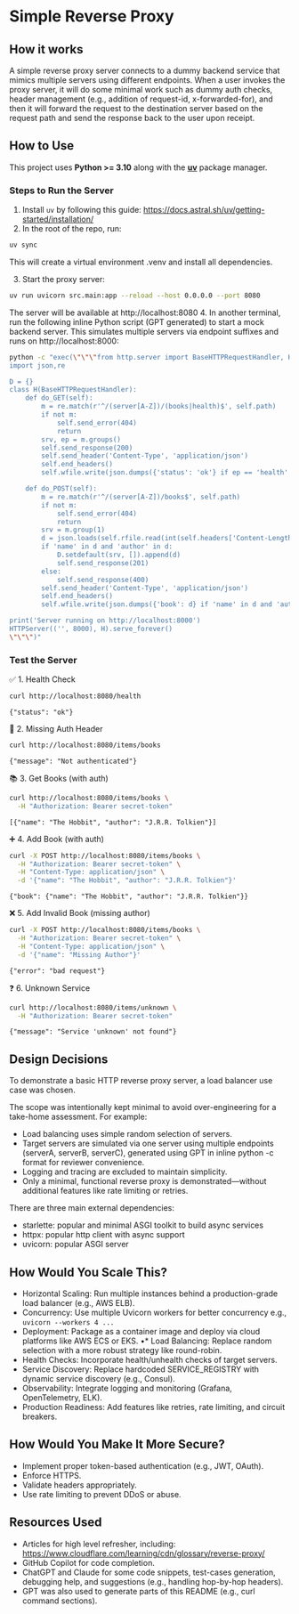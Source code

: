 # Simple Reverse Proxy

## How it works
A simple reverse proxy server connects to a dummy backend service that mimics multiple servers using different endpoints. When a user invokes the proxy server, it will do some minimal work such as dummy auth checks, header management (e.g., addition of request-id, x-forwarded-for), and then it will forward the request to the destination server based on the request path and send the response back to the user upon receipt.

## How to Use

This project uses **Python >= 3.10** along with the **[uv](https://docs.astral.sh/uv/)** package manager.

### Steps to Run the Server

1. Install `uv` by following this guide: https://docs.astral.sh/uv/getting-started/installation/
2. In the root of the repo, run:  
```bash
uv sync
```

This will create a virtual environment .venv and install all dependencies.

3. Start the proxy server:
```bash
uv run uvicorn src.main:app --reload --host 0.0.0.0 --port 8080
```
The server will be available at http://localhost:8080
4. In another terminal, run the following inline Python script (GPT generated) to start a mock backend server. This simulates multiple servers via endpoint suffixes and runs on http://localhost:8000:

```bash
python -c "exec(\"\"\"from http.server import BaseHTTPRequestHandler, HTTPServer
import json,re

D = {}
class H(BaseHTTPRequestHandler):
    def do_GET(self):
        m = re.match(r'^/(server[A-Z])/(books|health)$', self.path)
        if not m:
            self.send_error(404)
            return
        srv, ep = m.groups()
        self.send_response(200)
        self.send_header('Content-Type', 'application/json')
        self.end_headers()
        self.wfile.write(json.dumps({'status': 'ok'} if ep == 'health' else D.get(srv, [])).encode())

    def do_POST(self):
        m = re.match(r'^/(server[A-Z])/books$', self.path)
        if not m:
            self.send_error(404)
            return
        srv = m.group(1)
        d = json.loads(self.rfile.read(int(self.headers['Content-Length'])))
        if 'name' in d and 'author' in d:
            D.setdefault(srv, []).append(d)
            self.send_response(201)
        else:
            self.send_response(400)
        self.send_header('Content-Type', 'application/json')
        self.end_headers()
        self.wfile.write(json.dumps({'book': d} if 'name' in d and 'author' in d else {'error': 'bad request'}).encode())

print('Server running on http://localhost:8000')
HTTPServer(('', 8000), H).serve_forever()
\"\"\")"

```


### Test the Server

✅ 1. Health Check
```bash
curl http://localhost:8080/health
```
```
{"status": "ok"}
```

🚫 2. Missing Auth Header
```bash
curl http://localhost:8080/items/books
```
```
{"message": "Not authenticated"}
```

📚 3. Get Books (with auth)
```bash
curl http://localhost:8080/items/books \
  -H "Authorization: Bearer secret-token"
```
```
[{"name": "The Hobbit", "author": "J.R.R. Tolkien"}]
```

➕ 4. Add Book (with auth)
```bash
curl -X POST http://localhost:8080/items/books \
  -H "Authorization: Bearer secret-token" \
  -H "Content-Type: application/json" \
  -d '{"name": "The Hobbit", "author": "J.R.R. Tolkien"}'
```
```
{"book": {"name": "The Hobbit", "author": "J.R.R. Tolkien"}}
```


❌ 5. Add Invalid Book (missing author)
```bash
curl -X POST http://localhost:8080/items/books \
  -H "Authorization: Bearer secret-token" \
  -H "Content-Type: application/json" \
  -d '{"name": "Missing Author"}'
```
```
{"error": "bad request"}
```

❓ 6. Unknown Service
```bash
curl http://localhost:8080/items/unknown \
  -H "Authorization: Bearer secret-token"
```
```
{"message": "Service 'unknown' not found"}

```


## Design Decisions
To demonstrate a basic HTTP reverse proxy server, a load balancer use case was chosen.

The scope was intentionally kept minimal to avoid over-engineering for a take-home assessment. For example:
* Load balancing uses simple random selection of servers.
* Target servers are simulated via one server using multiple endpoints (serverA, serverB, serverC), generated using GPT in inline python -c format for reviewer convenience.
* Logging and tracing are excluded to maintain simplicity.
* Only a minimal, functional reverse proxy is demonstrated—without additional features like rate limiting or retries.

There are three main external dependencies:
* starlette: popular and minimal ASGI toolkit to build async services
* httpx: popular http client with async support
* uvicorn: popular ASGI server


## How Would You Scale This?
* Horizontal Scaling: Run multiple instances behind a production-grade load balancer (e.g., AWS ELB).
* Concurrency: Use multiple Uvicorn workers for better concurrency e.g., ```uvicorn --workers 4 ...```
* Deployment: Package as a container image and deploy via cloud platforms like AWS ECS or EKS.
•* Load Balancing: Replace random selection with a more robust strategy like round-robin.
* Health Checks: Incorporate health/unhealth checks of target servers.
* Service Discovery: Replace hardcoded SERVICE_REGISTRY with dynamic service discovery (e.g., Consul).
* Observability: Integrate logging and monitoring (Grafana, OpenTelemetry, ELK).
* Production Readiness: Add features like retries, rate limiting, and circuit breakers.


## How Would You Make It More Secure?
* Implement proper token-based authentication (e.g., JWT, OAuth).
* Enforce HTTPS.
* Validate headers appropriately.
* Use rate limiting to prevent DDoS or abuse.


## Resources Used
* Articles for high level refresher, including: https://www.cloudflare.com/learning/cdn/glossary/reverse-proxy/
* GitHub Copilot for code completion.
* ChatGPT and Claude for some code snippets, test-cases generation, debugging help, and suggestions (e.g., handling hop-by-hop headers).
* GPT was also used to generate parts of this README (e.g., curl command sections).
